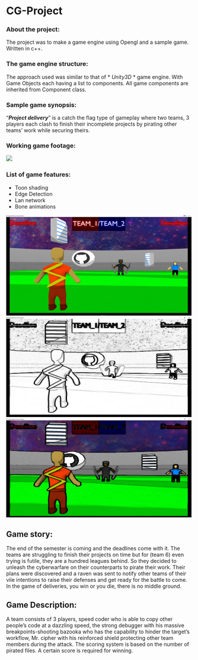 # CG-Project
### About the project:
The project was to make a game engine using Opengl and a sample game. Written in c++.

### The game engine structure:
The approach used was similar to that of * *Unity3D* * game engine. With Game Objects each having a list to components. All game components are inherited from Component class.

### Sample game synopsis:
“**_Project delivery_**” is a catch the flag type of gameplay where two teams, 3 players each clash to finish their incomplete projects by pirating other teams’ work while securing theirs. 

### Working game footage:
![](_GameEngine/GameFootage.gif)

### List of game features:
- Toon shading
- Edge Detection
- Lan network
- Bone animations
<img src = "_GameEngine/GameWorkingWithOutEdgeDetection.jpg" width = "500">
<img src = "_GameEngine/GameWorkingWithEdgeDetection.jpg" width = "500">
<img src = "_GameEngine/GameWorkingWithEdgeDetectionToon.jpg" width = "500">

## Game story:	
The end of the semester is coming and the deadlines come with it. The teams are struggling to finish their projects on time but for (team 6) even trying is futile, they are a hundred leagues behind. So they decided to unleash the cyberwarfare on their counterparts to pirate their work. Their plans were discovered and a raven was sent to notify other teams of their vile intentions to raise their defenses and get ready for the battle to come. In the game of deliveries, you win or you die, there is no middle ground. 

## Game Description:
A team consists of 3 players, speed coder who is able to copy other people’s code at a dazzling speed, the strong debugger with his massive breakpoints-shooting bazooka who has the capability to hinder the target’s workflow, Mr. cipher with his reinforced shield protecting other team members during the attack.
The scoring system is based on the number of pirated files. A certain score is required for winning.

